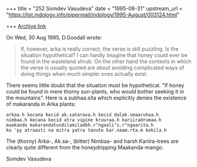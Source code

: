 +++
title = "252 Somdev Vasudeva"
date = "1995-08-31"
upstream_url = "https://list.indology.info/pipermail/indology/1995-August/003124.html"

+++
[Archive link](https://list.indology.info/pipermail/indology/1995-August/003124.html)



On Wed, 30 Aug 1995, D.Goodall wrote:

> If, however, arka is really correct, the verse is still puzzling. 
> Is the situation hypothetical?  I can hardly imagine that honey
> could ever be found in the wasteland shrub.  On the other hand the
> contexts in which the verse is usually quoted are about avoiding
> complicated ways of doing things when much simpler ones actually
> exist.

There seems little doubt that the situation must be hypothetical. "If 
honey could be found in mere thorny sun-plants, who would bother seeking 
it in the mountains". Here is a subhaa.sita which explicitly denies the 
existence of makaranda in Arka plants:

	arkaa.h kecana kecid ak.satarava.h kecid dalak.smaaruhaa.h
	nimbaa.h kecana kecid atra vipine kruuraa.h kariiradrumaa.h 	
	maakando makarandatundilamiladbh.r"ngaali"s.r"ngaarita.h 
	ko 'py atraasti na mitra yatra tanute kar.naam.rta.m kokila.h 

The (thorny) Arka-, Ak.sa-, (bitter) Nimbaa- and harsh Kariira-trees are 
clearly quite different from the honeydripping Maakanda-mango. 

Somdev Vasudeva





